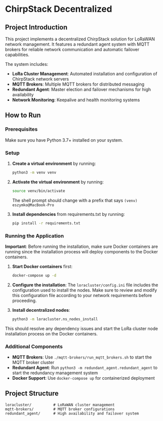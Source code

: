 # ChirpStack Decentralized

## Project Introduction

This project implements a decentralized ChirpStack solution for LoRaWAN network management. It features a redundant agent system with MQTT brokers for reliable network communication and automatic failover capabilities.

The system includes:
- **LoRa Cluster Management**: Automated installation and configuration of ChirpStack network servers
- **MQTT Brokers**: Multiple MQTT brokers for distributed messaging
- **Redundant Agent**: Master election and failover mechanisms for high availability
- **Network Monitoring**: Keepalive and health monitoring systems

## How to Run

### Prerequisites

Make sure you have Python 3.7+ installed on your system.

### Setup

1. **Create a virtual environment** by running:
   ```bash
   python3 -m venv venv
   ```

2. **Activate the virtual environment** by running:
   ```bash
   source venv/bin/activate
   ```
   
   The shell prompt should change with a prefix that says `(venv) eszymko@MacBook-Pro`

3. **Install dependencies** from requirements.txt by running:
   ```bash
   pip install -r requirements.txt
   ```

### Running the Application

**Important**: Before running the installation, make sure Docker containers are running since the installation process will deploy components to the Docker containers.

1. **Start Docker containers** first:
   ```bash
   docker-compose up -d
   ```

2. **Configure the installation**: The `loracluster/config.ini` file includes the configuration used to install the nodes. Make sure to review and modify this configuration file according to your network requirements before proceeding.

3. **Install decentralized nodes**:
   ```bash
   python3 -m loracluster.ns_nodes_install
   ```

This should resolve any dependency issues and start the LoRa cluster node installation process on the Docker containers.

### Additional Components

- **MQTT Brokers**: Use `./mqtt-brokers/run_mqtt_brokers.sh` to start the MQTT broker cluster
- **Redundant Agent**: Run `python3 -m redundant_agent.redundant_agent` to start the redundancy management system
- **Docker Support**: Use `docker-compose up` for containerized deployment

## Project Structure

```
loracluster/          # LoRaWAN cluster management
mqtt-brokers/         # MQTT broker configurations
redundant_agent/      # High availability and failover system
```